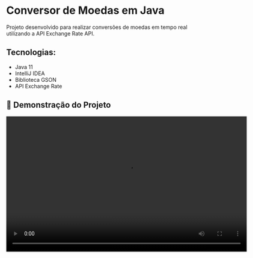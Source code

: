 # Conversor de Moedas em Java
Projeto desenvolvido para realizar conversões de moedas em tempo real utilizando a API Exchange Rate API.

## Tecnologias:
- Java 11
- IntelliJ IDEA
- Biblioteca GSON
- API Exchange Rate

## 🎥 Demonstração do Projeto
<video width="640" height="360" controls>
  <source src="https://raw.githubusercontent.com/D3Z33/Challenge-Conversor_Moedas/main/src/main/java/br/com/alura/challenge/conversor/moedas/demo/demo.mp4" type="video/mp4">
  Seu navegador não suporta a exibição de vídeos. [Clique aqui para baixar o vídeo](https://raw.githubusercontent.com/D3Z33/Challenge-Conversor_Moedas/main/src/main/java/br/com/alura/challenge/conversor/moedas/demo/demo.mp4).
</video>

